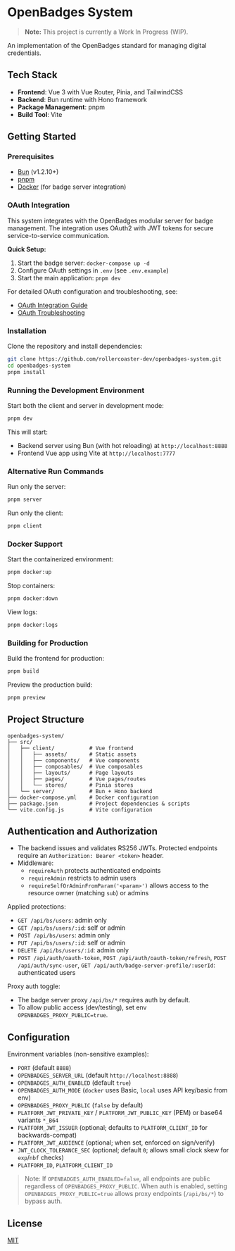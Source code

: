 # OpenBadges System

> **Note:** This project is currently a Work In Progress (WIP).

An implementation of the OpenBadges standard for managing digital credentials.

## Tech Stack

- **Frontend**: Vue 3 with Vue Router, Pinia, and TailwindCSS
- **Backend**: Bun runtime with Hono framework
- **Package Management**: pnpm
- **Build Tool**: Vite

## Getting Started

### Prerequisites

- [Bun](https://bun.sh) (v1.2.10+)
- [pnpm](https://pnpm.io/)
- [Docker](https://www.docker.com/) (for badge server integration)

### OAuth Integration

This system integrates with the OpenBadges modular server for badge management. The integration uses OAuth2 with JWT tokens for secure service-to-service communication.

**Quick Setup:**

1. Start the badge server: `docker-compose up -d`
2. Configure OAuth settings in `.env` (see `.env.example`)
3. Start the main application: `pnpm dev`

For detailed OAuth configuration and troubleshooting, see:

- [OAuth Integration Guide](docs/OAUTH_INTEGRATION_GUIDE.md)
- [OAuth Troubleshooting](docs/OAUTH_TROUBLESHOOTING.md)

### Installation

Clone the repository and install dependencies:

```bash
git clone https://github.com/rollercoaster-dev/openbadges-system.git
cd openbadges-system
pnpm install
```

### Running the Development Environment

Start both the client and server in development mode:

```bash
pnpm dev
```

This will start:

- Backend server using Bun (with hot reloading) at `http://localhost:8888`
- Frontend Vue app using Vite at `http://localhost:7777`

### Alternative Run Commands

Run only the server:

```bash
pnpm server
```

Run only the client:

```bash
pnpm client
```

### Docker Support

Start the containerized environment:

```bash
pnpm docker:up
```

Stop containers:

```bash
pnpm docker:down
```

View logs:

```bash
pnpm docker:logs
```

### Building for Production

Build the frontend for production:

```bash
pnpm build
```

Preview the production build:

```bash
pnpm preview
```

## Project Structure

```
openbadges-system/
├── src/
│   ├── client/           # Vue frontend
│   │   ├── assets/       # Static assets
│   │   ├── components/   # Vue components
│   │   ├── composables/  # Vue composables
│   │   ├── layouts/      # Page layouts
│   │   ├── pages/        # Vue pages/routes
│   │   └── stores/       # Pinia stores
│   └── server/           # Bun + Hono backend
├── docker-compose.yml    # Docker configuration
├── package.json          # Project dependencies & scripts
└── vite.config.js        # Vite configuration
```

## Authentication and Authorization

- The backend issues and validates RS256 JWTs. Protected endpoints require an `Authorization: Bearer <token>` header.
- Middleware:
  - `requireAuth` protects authenticated endpoints
  - `requireAdmin` restricts to admin users
  - `requireSelfOrAdminFromParam('<param>')` allows access to the resource owner (matching `sub`) or admins

Applied protections:

- `GET /api/bs/users`: admin only
- `GET /api/bs/users/:id`: self or admin
- `POST /api/bs/users`: admin only
- `PUT /api/bs/users/:id`: self or admin
- `DELETE /api/bs/users/:id`: admin only
- `POST /api/auth/oauth-token`, `POST /api/auth/oauth-token/refresh`, `POST /api/auth/sync-user`, `GET /api/auth/badge-server-profile/:userId`: authenticated users

Proxy auth toggle:

- The badge server proxy `/api/bs/*` requires auth by default.
- To allow public access (dev/testing), set env `OPENBADGES_PROXY_PUBLIC=true`.

## Configuration

Environment variables (non-sensitive examples):

- `PORT` (default `8888`)
- `OPENBADGES_SERVER_URL` (default `http://localhost:8888`)
- `OPENBADGES_AUTH_ENABLED` (default `true`)
- `OPENBADGES_AUTH_MODE` (`docker` uses Basic, `local` uses API key/basic from env)
- `OPENBADGES_PROXY_PUBLIC` (`false` by default)
- `PLATFORM_JWT_PRIVATE_KEY` / `PLATFORM_JWT_PUBLIC_KEY` (PEM) or base64 variants `*_B64`
- `PLATFORM_JWT_ISSUER` (optional; defaults to `PLATFORM_CLIENT_ID` for backwards-compat)
- `PLATFORM_JWT_AUDIENCE` (optional; when set, enforced on sign/verify)
- `JWT_CLOCK_TOLERANCE_SEC` (optional; default `0`; allows small clock skew for `exp`/`nbf` checks)
- `PLATFORM_ID`, `PLATFORM_CLIENT_ID`

> Note: If `OPENBADGES_AUTH_ENABLED=false`, all endpoints are public regardless of `OPENBADGES_PROXY_PUBLIC`.
> When auth is enabled, setting `OPENBADGES_PROXY_PUBLIC=true` allows proxy endpoints (`/api/bs/*`) to bypass auth.

## License

[MIT](LICENSE)
